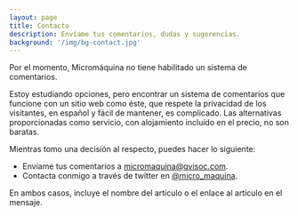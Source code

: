 ```yaml
---
layout: page
title: Contacto
description: Envíame tus comentarios, dudas y sugerencias.
background: '/img/bg-contact.jpg'
---
```

Por el momento, Micromáquina no tiene habilitado un sistema de comentarios. 

Estoy estudiando opciones, pero encontrar un sistema de comentarios que funcione con un sitio web como éste, que respete la privacidad de los visitantes, en español y fácil de mantener, es complicado. Las alternativas proporcionadas como servicio, con alojamiento incluído en el precio, no son baratas.

Mientras tomo una decisión al respecto, puedes hacer lo siguiente: 
- Envíame tus comentarios a [micromaquina@gvisoc.com](mailto:micromaquina@gvisoc.com).
- Contacta conmigo a través de twitter en [@micro_maquina](https://twitter.com/micro_maquina).

En ambos casos, incluye el nombre del artículo o el enlace al artículo en el mensaje.
